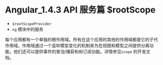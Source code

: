 # Angular_1.4.3 API 服务篇 $rootScope

- `$rootScopeProvider`
- `ng` 模块中的服务

每个应用都有一个单独的根作用域。所有在这个应用的其他的作用域都是它的子代作用域。作用域通过一个监听模型变化的机制来为在视图和模型之间提供分离功能。他们还可以提供事件的冒泡/捕获和和订阅功能。详情参见`scope` 的开发文档。
